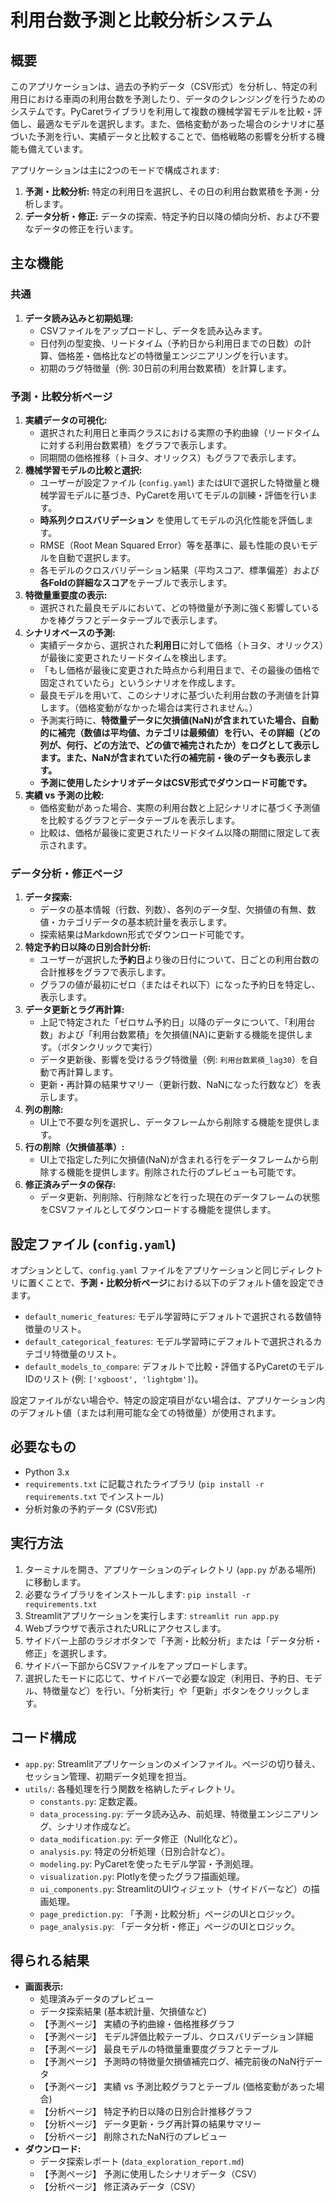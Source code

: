 # 利用台数予測と比較分析システム

## 概要

このアプリケーションは、過去の予約データ（CSV形式）を分析し、特定の利用日における車両の利用台数を予測したり、データのクレンジングを行うためのシステムです。PyCaretライブラリを利用して複数の機械学習モデルを比較・評価し、最適なモデルを選択します。また、価格変動があった場合のシナリオに基づいた予測を行い、実績データと比較することで、価格戦略の影響を分析する機能も備えています。

アプリケーションは主に2つのモードで構成されます:
1.  **予測・比較分析:** 特定の利用日を選択し、その日の利用台数累積を予測・分析します。
2.  **データ分析・修正:** データの探索、特定予約日以降の傾向分析、および不要なデータの修正を行います。

## 主な機能

### 共通
1.  **データ読み込みと初期処理:**
    *   CSVファイルをアップロードし、データを読み込みます。
    *   日付列の型変換、リードタイム（予約日から利用日までの日数）の計算、価格差・価格比などの特徴量エンジニアリングを行います。
    *   初期のラグ特徴量（例: 30日前の利用台数累積）を計算します。

### 予測・比較分析ページ
1.  **実績データの可視化:**
    *   選択された利用日と車両クラスにおける実際の予約曲線（リードタイムに対する利用台数累積）をグラフで表示します。
    *   同期間の価格推移（トヨタ、オリックス）もグラフで表示します。
2.  **機械学習モデルの比較と選択:**
    *   ユーザーが設定ファイル (`config.yaml`) またはUIで選択した特徴量と機械学習モデルに基づき、PyCaretを用いてモデルの訓練・評価を行います。
    *   **時系列クロスバリデーション** を使用してモデルの汎化性能を評価します。
    *   RMSE（Root Mean Squared Error）等を基準に、最も性能の良いモデルを自動で選択します。
    *   各モデルのクロスバリデーション結果（平均スコア、標準偏差）および**各Foldの詳細なスコア**をテーブルで表示します。
3.  **特徴量重要度の表示:**
    *   選択された最良モデルにおいて、どの特徴量が予測に強く影響しているかを棒グラフとデータテーブルで表示します。
4.  **シナリオベースの予測:**
    *   実績データから、選択された**利用日**に対して価格（トヨタ、オリックス）が最後に変更されたリードタイムを検出します。
    *   「もし価格が最後に変更された時点から利用日まで、その最後の価格で固定されていたら」というシナリオを作成します。
    *   最良モデルを用いて、このシナリオに基づいた利用台数の予測値を計算します。（価格変動がなかった場合は実行されません。）
    *   予測実行時に、**特徴量データに欠損値(NaN)が含まれていた場合、自動的に補完（数値は平均値、カテゴリは最頻値）を行い、その詳細（どの列が、何行、どの方法で、どの値で補完されたか）をログとして表示します。また、NaNが含まれていた行の補完前・後のデータも表示します。**
    *   **予測に使用したシナリオデータはCSV形式でダウンロード可能です。**
5.  **実績 vs 予測の比較:**
    *   価格変動があった場合、実際の利用台数と上記シナリオに基づく予測値を比較するグラフとデータテーブルを表示します。
    *   比較は、価格が最後に変更されたリードタイム以降の期間に限定して表示されます。

### データ分析・修正ページ
1.  **データ探索:**
    *   データの基本情報（行数、列数）、各列のデータ型、欠損値の有無、数値・カテゴリデータの基本統計量を表示します。
    *   探索結果はMarkdown形式でダウンロード可能です。
2.  **特定予約日以降の日別合計分析:**
    *   ユーザーが選択した**予約日**より後の日付について、日ごとの利用台数の合計推移をグラフで表示します。
    *   グラフの値が最初にゼロ（またはそれ以下）になった予約日を特定し、表示します。
3.  **データ更新とラグ再計算:**
    *   上記で特定された「ゼロサム予約日」以降のデータについて、「利用台数」および「利用台数累積」を欠損値(NA)に更新する機能を提供します。（ボタンクリックで実行）
    *   データ更新後、影響を受けるラグ特徴量（例: `利用台数累積_lag30`）を自動で再計算します。
    *   更新・再計算の結果サマリー（更新行数、NaNになった行数など）を表示します。
4.  **列の削除:**
    *   UI上で不要な列を選択し、データフレームから削除する機能を提供します。
5.  **行の削除（欠損値基準）:**
    *   UI上で指定した列に欠損値(NaN)が含まれる行をデータフレームから削除する機能を提供します。削除された行のプレビューも可能です。
6.  **修正済みデータの保存:**
    *   データ更新、列削除、行削除などを行った現在のデータフレームの状態をCSVファイルとしてダウンロードする機能を提供します。

## 設定ファイル (`config.yaml`)

オプションとして、`config.yaml` ファイルをアプリケーションと同じディレクトリに置くことで、**予測・比較分析ページ**における以下のデフォルト値を設定できます。

*   `default_numeric_features`: モデル学習時にデフォルトで選択される数値特徴量のリスト。
*   `default_categorical_features`: モデル学習時にデフォルトで選択されるカテゴリ特徴量のリスト。
*   `default_models_to_compare`: デフォルトで比較・評価するPyCaretのモデルIDのリスト (例: `['xgboost', 'lightgbm']`)。

設定ファイルがない場合や、特定の設定項目がない場合は、アプリケーション内のデフォルト値（または利用可能な全ての特徴量）が使用されます。

## 必要なもの

*   Python 3.x
*   `requirements.txt` に記載されたライブラリ (`pip install -r requirements.txt` でインストール)
*   分析対象の予約データ (CSV形式)

## 実行方法

1.  ターミナルを開き、アプリケーションのディレクトリ (`app.py` がある場所) に移動します。
2.  必要なライブラリをインストールします: `pip install -r requirements.txt`
3.  Streamlitアプリケーションを実行します: `streamlit run app.py`
4.  Webブラウザで表示されたURLにアクセスします。
5.  サイドバー上部のラジオボタンで「予測・比較分析」または「データ分析・修正」を選択します。
6.  サイドバー下部からCSVファイルをアップロードします。
7.  選択したモードに応じて、サイドバーで必要な設定（利用日、予約日、モデル、特徴量など）を行い、「分析実行」や「更新」ボタンをクリックします。

## コード構成

*   `app.py`: Streamlitアプリケーションのメインファイル。ページの切り替え、セッション管理、初期データ処理を担当。
*   `utils/`: 各種処理を行う関数を格納したディレクトリ。
    *   `constants.py`: 定数定義。
    *   `data_processing.py`: データ読み込み、前処理、特徴量エンジニアリング、シナリオ作成など。
    *   `data_modification.py`: データ修正（Null化など）。
    *   `analysis.py`: 特定の分析処理（日別合計など）。
    *   `modeling.py`: PyCaretを使ったモデル学習・予測処理。
    *   `visualization.py`: Plotlyを使ったグラフ描画処理。
    *   `ui_components.py`: StreamlitのUIウィジェット（サイドバーなど）の描画処理。
    *   `page_prediction.py`: 「予測・比較分析」ページのUIとロジック。
    *   `page_analysis.py`: 「データ分析・修正」ページのUIとロジック。

## 得られる結果

*   **画面表示:**
    *   処理済みデータのプレビュー
    *   データ探索結果 (基本統計量、欠損値など)
    *   【予測ページ】 実績の予約曲線・価格推移グラフ
    *   【予測ページ】 モデル評価比較テーブル、クロスバリデーション詳細
    *   【予測ページ】 最良モデルの特徴量重要度グラフとテーブル
    *   【予測ページ】 予測時の特徴量欠損値補完ログ、補完前後のNaN行データ
    *   【予測ページ】 実績 vs 予測比較グラフとテーブル (価格変動があった場合)
    *   【分析ページ】 特定予約日以降の日別合計推移グラフ
    *   【分析ページ】 データ更新・ラグ再計算の結果サマリー
    *   【分析ページ】 削除されたNaN行のプレビュー
*   **ダウンロード:**
    *   データ探索レポート (`data_exploration_report.md`)
    *   【予測ページ】 予測に使用したシナリオデータ（CSV）
    *   【分析ページ】 修正済みデータ（CSV） 